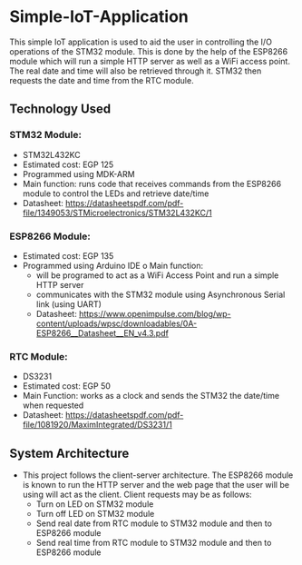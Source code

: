 # Simple-IoT-Application
This simple IoT application is used to aid the user in controlling the I/O operations of the STM32 module. This is done by the help of the ESP8266 module which will run a simple HTTP server as well as a WiFi access point. The real date and time will also be retrieved through it. STM32 then requests the date and time from the RTC module.

## Technology Used
### STM32 Module:
   - STM32L432KC
   - Estimated cost: EGP 125
   - Programmed using MDK-ARM
   - Main function: runs code that receives commands from the ESP8266 module to control the LEDs and retrieve date/time
   - Datasheet: https://datasheetspdf.com/pdf-file/1349053/STMicroelectronics/STM32L432KC/1
  
### ESP8266 Module:
   - Estimated cost: EGP 135
   - Programmed using Arduino IDE o Main function:
     - will be programed to act as a WiFi Access Point and run a simple HTTP server
     - communicates with the STM32 module using Asynchronous Serial link (using UART)
     - Datasheet: https://www.openimpulse.com/blog/wp-content/uploads/wpsc/downloadables/0A-ESP8266__Datasheet__EN_v4.3.pdf
  
### RTC Module:
   - DS3231
   - Estimated cost: EGP 50
   - Main Function: works as a clock and sends the STM32 the date/time when requested
   - Datasheet: https://datasheetspdf.com/pdf-file/1081920/MaximIntegrated/DS3231/1
    
## System Architecture
  - This project follows the client-server architecture. The ESP8266 module is known to run the HTTP server and the web page that the user will be using will act as the client. Client requests may be as follows:
    - Turn on LED on STM32 module 
    - Turn off LED on STM32 module 
    - Send real date from RTC module to STM32 module and then to ESP8266 module
    - Send real time from RTC module to STM32 module and then to ESP8266 module
  
